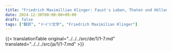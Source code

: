 ```yaml
---
title: "Friedrich Maximillian Klinger: Faust's Leben, Thaten und Höllenfahrt (1799) - 第一巻 第七章"
date: 2024-12-30T00:00:00+09:00
draft: false
tags: ["翻訳", "ドイツ文学", "Friedrich Maximilian Klinger"]
---
```


{{< translationTable original="../../../src/de/1/1-7.md" translated="../../../src/ja/1/1-7.md" >}}